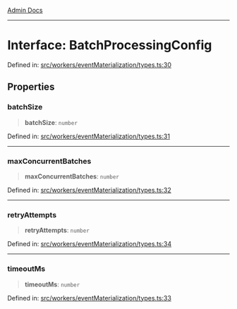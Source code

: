 [Admin Docs](/)

***

# Interface: BatchProcessingConfig

Defined in: [src/workers/eventMaterialization/types.ts:30](https://github.com/gautam-divyanshu/talawa-api/blob/84910820371ade6fdca33545b3a0fc1e929731b2/src/workers/eventMaterialization/types.ts#L30)

## Properties

### batchSize

> **batchSize**: `number`

Defined in: [src/workers/eventMaterialization/types.ts:31](https://github.com/gautam-divyanshu/talawa-api/blob/84910820371ade6fdca33545b3a0fc1e929731b2/src/workers/eventMaterialization/types.ts#L31)

***

### maxConcurrentBatches

> **maxConcurrentBatches**: `number`

Defined in: [src/workers/eventMaterialization/types.ts:32](https://github.com/gautam-divyanshu/talawa-api/blob/84910820371ade6fdca33545b3a0fc1e929731b2/src/workers/eventMaterialization/types.ts#L32)

***

### retryAttempts

> **retryAttempts**: `number`

Defined in: [src/workers/eventMaterialization/types.ts:34](https://github.com/gautam-divyanshu/talawa-api/blob/84910820371ade6fdca33545b3a0fc1e929731b2/src/workers/eventMaterialization/types.ts#L34)

***

### timeoutMs

> **timeoutMs**: `number`

Defined in: [src/workers/eventMaterialization/types.ts:33](https://github.com/gautam-divyanshu/talawa-api/blob/84910820371ade6fdca33545b3a0fc1e929731b2/src/workers/eventMaterialization/types.ts#L33)
